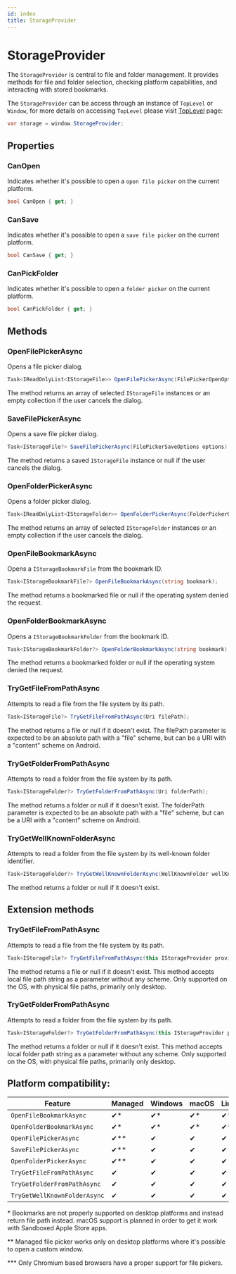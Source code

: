 ```yaml
---
id: index
title: StorageProvider
---
```


# StorageProvider

The `StorageProvider` is central to file and folder management. It provides methods for file and folder selection, checking platform capabilities, and interacting with stored bookmarks.

The `StorageProvider` can be access through an instance of `TopLevel` or `Window`, for more details on accessing `TopLevel` please visit [TopLevel](../../toplevel) page:
```cs
var storage = window.StorageProvider;
```

## Properties 

### CanOpen
Indicates whether it's possible to open a `open file picker` on the current platform.

```cs
bool CanOpen { get; }
```

### CanSave
Indicates whether it's possible to open a `save file picker` on the current platform.

```cs
bool CanSave { get; }
```

### CanPickFolder
Indicates whether it's possible to open a `folder picker` on the current platform.

```cs
bool CanPickFolder { get; }
```

## Methods

### OpenFilePickerAsync
Opens a file picker dialog.

```cs
Task<IReadOnlyList<IStorageFile>> OpenFilePickerAsync(FilePickerOpenOptions options);
```
The method returns an array of selected `IStorageFile` instances or an empty collection if the user cancels the dialog.

### SaveFilePickerAsync
Opens a save file picker dialog.

```cs
Task<IStorageFile?> SaveFilePickerAsync(FilePickerSaveOptions options);
```
The method returns a saved `IStorageFile` instance or null if the user cancels the dialog.

### OpenFolderPickerAsync
Opens a folder picker dialog.

```cs
Task<IReadOnlyList<IStorageFolder>> OpenFolderPickerAsync(FolderPickerOpenOptions options);
```
The method returns an array of selected `IStorageFolder` instances or an empty collection if the user cancels the dialog.

### OpenFileBookmarkAsync
Opens a `IStorageBookmarkFile` from the bookmark ID.

```cs
Task<IStorageBookmarkFile?> OpenFileBookmarkAsync(string bookmark);
```
The method returns a bookmarked file or null if the operating system denied the request.

### OpenFolderBookmarkAsync
Opens a `IStorageBookmarkFolder` from the bookmark ID.

```cs
Task<IStorageBookmarkFolder?> OpenFolderBookmarkAsync(string bookmark);
```
The method returns a bookmarked folder or null if the operating system denied the request.

### TryGetFileFromPathAsync
Attempts to read a file from the file system by its path.

```cs
Task<IStorageFile?> TryGetFileFromPathAsync(Uri filePath);
```
The method returns a file or null if it doesn't exist. The filePath parameter is expected to be an absolute path with a "file" scheme, but can be a URI with a "content" scheme on Android.

### TryGetFolderFromPathAsync
Attempts to read a folder from the file system by its path.

```cs
Task<IStorageFolder?> TryGetFolderFromPathAsync(Uri folderPath);
```
The method returns a folder or null if it doesn't exist. The folderPath parameter is expected to be an absolute path with a "file" scheme, but can be a URI with a "content" scheme on Android.

### TryGetWellKnownFolderAsync
Attempts to read a folder from the file system by its well-known folder identifier.

```cs
Task<IStorageFolder?> TryGetWellKnownFolderAsync(WellKnownFolder wellKnownFolder);
```
The method returns a folder or null if it doesn't exist.

## Extension methods

### TryGetFileFromPathAsync
Attempts to read a file from the file system by its path.

```cs
Task<IStorageFile?> TryGetFileFromPathAsync(this IStorageProvider provider, string filePath);
```
The method returns a file or null if it doesn't exist.
This method accepts local file path string as a parameter without any scheme.
Only supported on the OS, with physical file paths, primarily only desktop.

### TryGetFolderFromPathAsync
Attempts to read a folder from the file system by its path.

```cs
Task<IStorageFolder?> TryGetFolderFromPathAsync(this IStorageProvider provider, string folderPath);
```
The method returns a folder or null if it doesn't exist. 
This method accepts local folder path string as a parameter without any scheme.
Only supported on the OS, with physical file paths, primarily only desktop.

## Platform compatibility:

| Feature        | Managed |  Windows | macOS | Linux | Browser | Android |  iOS |
|---------------|-------|-------|-------|-------|-------|-------|-------|
| `OpenFileBookmarkAsync` | ✔* | ✔* | ✔* | ✔* | ✔ | ✔ | ✔ |
| `OpenFolderBookmarkAsync` | ✔* | ✔* | ✔* | ✔* | ✔ | ✔ | ✔ |
| `OpenFilePickerAsync` | ✔** | ✔ | ✔ | ✔ | ✔ | ✔ | ✔ |
| `SaveFilePickerAsync` | ✔** | ✔ | ✔ | ✔ | ✔*** | ✔ | ✖ |
| `OpenFolderPickerAsync` | ✔** | ✔ | ✔ | ✔ | ✔*** | ✔ | ✔ |
| `TryGetFileFromPathAsync` | ✔ | ✔ | ✔ | ✔ | ✖ | ✖ | ✖ |
| `TryGetFolderFromPathAsync` | ✔ | ✔ | ✔ | ✔ | ✖ | ✖ | ✖ |
| `TryGetWellKnownFolderAsync` | ✔ | ✔ | ✔ | ✔ | ✔ | ✔ | ✔ |

\* Bookmarks are not properly supported on desktop platforms and instead return file path instead. macOS support is planned in order to get it work with Sandboxed Apple Store apps.

** Managed file picker works only on desktop platforms where it's possible to open a custom window.

*** Only Chromium based browsers have a proper support for file pickers. 
